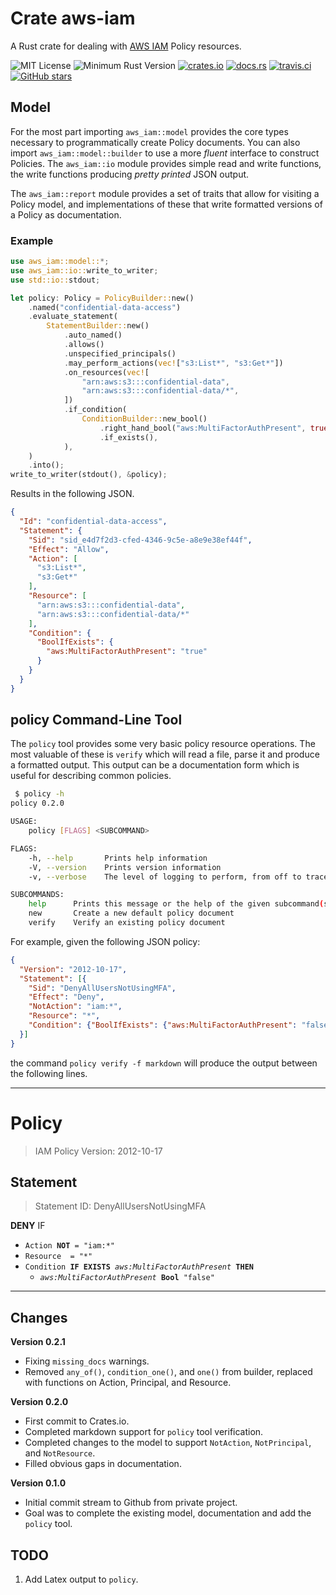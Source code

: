 # Crate aws-iam

A Rust crate for dealing with [AWS IAM](https://docs.aws.amazon.com/IAM/latest/UserGuide/introduction.html) 
Policy resources.

![MIT License](https://img.shields.io/badge/license-mit-118811.svg)
![Minimum Rust Version](https://img.shields.io/badge/Min%20Rust-1.38-green.svg)
[![crates.io](https://img.shields.io/crates/v/aws-iam.svg)](https://crates.io/crates/aws-iam)
[![docs.rs](https://docs.rs/aws-iam/badge.svg)](https://docs.rs/aws-iam)
[![travis.ci](https://travis-ci.org/johnstonskj/rust-aws-iam.svg?branch=master)](https://travis-ci.org/johnstonskj/rust-aws-iam)
[![GitHub stars](https://img.shields.io/github/stars/johnstonskj/rust-aws-iam.svg)](https://github.com/johnstonskj/rust-aws-iam/stargazers)

## Model

For the most part importing `aws_iam::model` provides the core types necessary to programmatically create
Policy documents. You can also import `aws_iam::model::builder` to use a more _fluent_ interface to construct
Policies. The `aws_iam::io` module provides simple read and write functions, the write functions producing
_pretty printed_ JSON output.

The `aws_iam::report` module provides a set of traits that allow for visiting a Policy model, and implementations
of these that write formatted versions of a Policy as documentation.

### Example

```rust
use aws_iam::model::*;
use aws_iam::io::write_to_writer;
use std::io::stdout;

let policy: Policy = PolicyBuilder::new()
    .named("confidential-data-access")
    .evaluate_statement(
        StatementBuilder::new()
            .auto_named()
            .allows()
            .unspecified_principals()
            .may_perform_actions(vec!["s3:List*", "s3:Get*"])
            .on_resources(vec![
                "arn:aws:s3:::confidential-data",
                "arn:aws:s3:::confidential-data/*",
            ])
            .if_condition(
                ConditionBuilder::new_bool()
                    .right_hand_bool("aws:MultiFactorAuthPresent", true)
                    .if_exists(),
            ),
    )
    .into();
write_to_writer(stdout(), &policy);
```

Results in the following JSON.

```json
{
  "Id": "confidential-data-access",
  "Statement": {
    "Sid": "sid_e4d7f2d3-cfed-4346-9c5e-a8e9e38ef44f",
    "Effect": "Allow",
    "Action": [
      "s3:List*",
      "s3:Get*"
    ],
    "Resource": [
      "arn:aws:s3:::confidential-data",
      "arn:aws:s3:::confidential-data/*"
    ],
    "Condition": {
      "BoolIfExists": {
        "aws:MultiFactorAuthPresent": "true"
      }
    }
  }
}
```

## policy Command-Line Tool

The `policy` tool provides some very basic policy resource operations. The most valuable of these is `verify` which
will read a file, parse it and produce a formatted output. This output can be a documentation form which is useful 
for describing common policies. 

```bash
 $ policy -h
policy 0.2.0

USAGE:
    policy [FLAGS] <SUBCOMMAND>

FLAGS:
    -h, --help       Prints help information
    -V, --version    Prints version information
    -v, --verbose    The level of logging to perform, from off to trace

SUBCOMMANDS:
    help      Prints this message or the help of the given subcommand(s)
    new       Create a new default policy document
    verify    Verify an existing policy document
```

For example, given the following JSON policy:

```json
{
  "Version": "2012-10-17",
  "Statement": [{
    "Sid": "DenyAllUsersNotUsingMFA",
    "Effect": "Deny",
    "NotAction": "iam:*",
    "Resource": "*",
    "Condition": {"BoolIfExists": {"aws:MultiFactorAuthPresent": "false"}}
  }]
}
```

the command `policy verify -f markdown` will produce the output between the following lines.

-----
# Policy

> IAM Policy Version: 2012-10-17

## Statement

> Statement ID: DenyAllUsersNotUsingMFA

**DENY** IF

* `Action `**`NOT`**` = "iam:*"`
* `Resource  = "*"`
* `Condition `**`IF EXISTS`**` `*`aws:MultiFactorAuthPresent`*` `**`THEN`**
   * *`aws:MultiFactorAuthPresent`*` `**`Bool`**` "false"`
-----

## Changes

**Version 0.2.1**

* Fixing `missing_docs` warnings.
* Removed `any_of()`, `condition_one()`, and `one()` from builder, replaced with functions on Action, Principal, and Resource.

**Version 0.2.0**

* First commit to Crates.io.
* Completed markdown support for `policy` tool verification.
* Completed changes to the model to support `NotAction`, `NotPrincipal`, and `NotResource`.
* Filled obvious gaps in documentation.

**Version 0.1.0**

* Initial commit stream to Github from private project.
* Goal was to complete the existing model, documentation and add the `policy` tool.

## TODO

1. Add Latex output to `policy`.